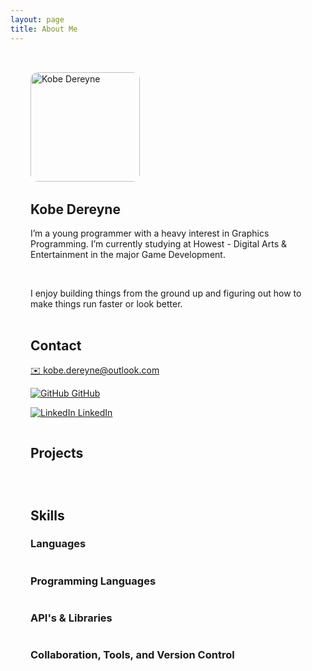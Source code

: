 ```yaml
---
layout: page
title: About Me
---
```



<div style="max-width: 1300px; margin: 0 auto; padding: 2rem;">

<div style="display: flex; align-items: flex-start; gap: 2rem; flex-wrap: wrap;"> <!-- Updated to wrap items for responsive layout -->

  <!-- Image block -->
  <div style="flex: 0 0 150px; min-width: 175px; max-width: 175px;">
    <img src="/images/Picture.png" alt="Kobe Dereyne" style="width: 175px; border-radius: 12px;" />
  </div>

  <!-- Bio text -->
  <div style="flex: 1; min-width: 300px">
    <h2 style="margin-top: 0;">Kobe Dereyne</h2>
    <p style="margin-top: 10px;">
        <p>
            I’m a young programmer with a heavy interest in Graphics Programming.  
            I’m currently studying at Howest - Digital Arts & Entertainment in the major Game Development.
        </p>
        <br>
        <p>
            I enjoy building things from the ground up and figuring out how to make things run faster or look better.
        </p>
    </p>
  </div>

<!-- Contact info -->
<div style="flex: 1;">
  <h2 style="margin-top: 0;">Contact</h2>

<p class="social-link">
  <a href="mailto:kobe.dereyne@outlook.com" class="link-item">
    ✉️ kobe.dereyne@outlook.com
  </a>
</p>
<p class="social-link">
  <a href="https://github.com/kobazaaa" target="_blank" class="link-item">
    <img src="https://cdn.jsdelivr.net/gh/devicons/devicon@latest/icons/github/github-original.svg" alt="GitHub" class="link-icon" />
    GitHub
  </a>
</p>
<p class="social-link">
  <a href="https://www.linkedin.com/in/kobe-dereyne-925ba02a3/" target="_blank" class="link-item">
    <img src="https://cdn.jsdelivr.net/gh/devicons/devicon@latest/icons/linkedin/linkedin-plain.svg" alt="LinkedIn" class="link-icon" />
    LinkedIn
  </a>
</p>
</div>

</div>

## Projects

<div style="display: flex; flex-wrap: wrap; gap: 2rem; justify-content: flex-start;">

<!-- Pompeii -->
<ProjectCard
  link="./projects/Pompeii"
  img="./images/project-covers/Pompeii.png"
  alt="Pompeii"
  title="Pompeii | Vulkan Rasterizer"
  description="A simple 3D Graphics Rasterizer made with Vulkan."
/>

<!-- CPU Ray-Tracer -->
<ProjectCard
  link="./projects/CPU Ray-Tracer"
  img="./images/project-covers/RayTracing.png"
  alt="CPU Ray-Tracer"
  title="CPU Ray-Tracer"
  description="A software ray-tracer made to learn and understand how ray-tracing and the math behind it works."
/>

<!-- DirectX11 Rasterizer -->
<ProjectCard
  link="./projects/DirectX11 Rasterizer"
  img="./images/project-covers/HardwareRasterizerDX11.png"
  alt="DirectX11 Rasterizer"
  title="DirectX11 Rasterizer"
  description="A simple hardware rasterizer made with DirectX 11 to learn the API."
/>

<!-- Kobengine -->
<ProjectCard
  link="./projects/Kobengine"
  img="./images/project-covers/Kobengine.png"
  alt="Kobengine"
  title="Kobengine"
  description="A small, custom-made 2D Game Engine."
/>

<!-- CPU Rasterizer -->
<ProjectCard
  link="./projects/CPU Rasterizer"
  img="./images/project-covers/SoftwareRasterizer.bmp"
  alt="CPU Rasterizer"
  title="CPU Rasterizer"
  description="A software rasterizer made to learn and understand how rasterization and the math behind it works."
/>

<!-- Ribbit Rampage -->
<ProjectCard
  link="https://vikkever.itch.io/ribbit-rampage"
  img="https://img.itch.zone/aW1hZ2UvMzMyNDI1My8yMTMzNjUxOS5qcGc=/original/6dwrzE.jpg"
  alt="Ribbit Rampage"
  title="Ribbit Rampage"
  description="Ribbit Rampage is a chaotic co-op boss fighting game for two players."
/>

<!-- Kirby's Adventure -->
<ProjectCard
  link="./projects/Kirbys Adventure"
  img="./images/project-covers/KirbysAdventure.png"
  alt="Kirby's Adventure"
  title="Kirby's Adventure"
  description="A remake of the first levels of Kirby's Adventure in C++."
/>

<!-- Burger Time -->
<ProjectCard
  link="./projects/Burger Time"
  img="./images/project-covers/BurgerTime.png"
  alt="Burger Time"
  title="Burger Time"
  description="A remake of the classic Burger Time arcade game in my custom game engine (Kobengine)."
/>

</div>

## Skills

### Languages

<div style="display: flex; flex-wrap: wrap; gap: 20px;">
<!-- Dutch -->
<LanguageCard
    title="Dutch (native)"
    speaking="🟩🟩🟩🟩🟩"
    understanding="🟩🟩🟩🟩⬜"
    writing="🟩🟩🟩🟩⬜"
/>
<!-- English -->
<LanguageCard
    title="English"
    speaking="🟩🟩🟩🟩⬜"
    understanding="🟩🟩🟩🟩⬜"
    writing="🟩🟩🟩🟩⬜"
/>
<!-- French -->
<LanguageCard
    title="French"
    speaking="🟩🟩⬜⬜⬜"
    understanding="🟩🟩🟩⬜⬜"
    writing="🟩🟩🟩⬜⬜"
/>
</div>


### Programming Languages

<div style="display: flex; flex-wrap: wrap; gap: 20px;">
<!-- C++ -->
<SkillCard
    title="C++"
    img="https://cdn.jsdelivr.net/gh/devicons/devicon@latest/icons/cplusplus/cplusplus-original.svg"
/>
<!-- C# -->
<SkillCard
    title="C#"
    img="https://cdn.jsdelivr.net/gh/devicons/devicon@latest/icons/csharp/csharp-original.svg"
/>
<!-- Python -->
<SkillCard
    title="Python"
    img="https://cdn.jsdelivr.net/gh/devicons/devicon@latest/icons/python/python-original.svg"
/>
<!-- Lua -->
<SkillCard
    title="Lua"
    img="https://cdn.jsdelivr.net/gh/devicons/devicon@latest/icons/lua/lua-original.svg"
/>
</div>

### API's & Libraries

<div style="display: flex; flex-wrap: wrap; gap: 20px;">
<!-- Vulkan -->
<SkillCard
    title="Vulkan"
    img="https://upload.wikimedia.org/wikipedia/commons/f/f8/Vulkan_API_logo.svg"
/>
<!-- DirectX11 -->
<SkillCard
    title="DirectX 11"
    img="https://placehold.co/512x512/transparent/white?text=DX\n11"
/>
<!-- SDL -->
<SkillCard
    title="SDL"
    img="https://cdn.jsdelivr.net/gh/devicons/devicon@latest/icons/sdl/sdl-original.svg"
/>
</div>

### Collaboration, Tools, and Version Control

<div style="display: flex; flex-wrap: wrap; gap: 20px;">
<!-- Notion -->
<SkillCard
    title="Notion"
    img="https://cdn.jsdelivr.net/gh/devicons/devicon@latest/icons/notion/notion-original.svg"
/>
<!-- GitHub -->
<SkillCard
    title="GitHub"
    img="https://cdn.jsdelivr.net/gh/devicons/devicon@latest/icons/github/github-original.svg"
/>
<!-- Perforce -->
<SkillCard
    title="Perforce"
    img="https://cdn.brandfolder.io/UEOJKODA/at/6tkxmv594k6vh53wj8kwq9x/logo-p4-icon-reg.svg"
/>
<!-- Git -->
<SkillCard
    title="Git"
    img="https://cdn.jsdelivr.net/gh/devicons/devicon@latest/icons/git/git-original.svg"
/>
<!-- CMake -->
<SkillCard
    title="CMake"
    img="https://cdn.jsdelivr.net/gh/devicons/devicon@latest/icons/cmake/cmake-original.svg"
/>
</div>



</div>

